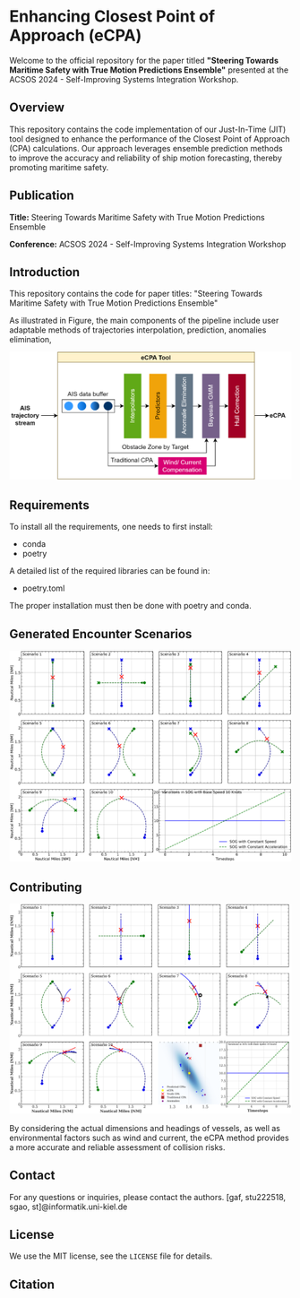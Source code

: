 # Enhancing Closest Point of Approach (eCPA)

Welcome to the official repository for the paper titled **"Steering Towards Maritime Safety with True Motion Predictions Ensemble"** presented at the ACSOS 2024 - Self-Improving Systems Integration Workshop.

## Overview

This repository contains the code implementation of our Just-In-Time (JIT) tool designed to enhance the performance of the Closest Point of Approach (CPA) calculations. Our approach leverages ensemble prediction methods to improve the accuracy and reliability of ship motion forecasting, thereby promoting maritime safety.

## Publication

**Title:** Steering Towards Maritime Safety with True Motion Predictions Ensemble

**Conference:** ACSOS 2024 - Self-Improving Systems Integration Workshop

## Introduction

This repository contains the code for paper titles: "Steering Towards Maritime Safety with True Motion Predictions Ensemble"

As illustrated in Figure, the main components of the pipeline include user adaptable methods of
trajectories interpolation, prediction, anomalies elimination,

![eCPA pipline](imgs/Approach.png)

## Requirements

To install all the requirements, one needs to first install:

+ conda
+ poetry

A detailed list of the required libraries can be found in:

+ poetry.toml

The proper installation must then be done with poetry and conda.

## Generated Encounter Scenarios

![Scenarios](imgs/scenarios.png)

## Contributing
![results](imgs/scenarios_prediction.png)

By considering the actual dimensions and headings
of vessels, as well as environmental factors such as wind
and current, the eCPA method provides a more accurate and
reliable assessment of collision risks.

## Contact

For any questions or inquiries, please contact the authors.
[gaf, stu222518, sgao, st]@informatik.uni-kiel.de

## License
We use the MIT license, see the `LICENSE` file for details.



## Citation
